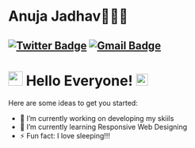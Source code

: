# Anuja Jadhav👩🏻‍💻
[![Twitter Badge](https://img.shields.io/badge/-@Anuja2512-1ca0f1?style=flat-square&labelColor=1ca0f1&logo=twitter&logoColor=white&link=https://twitter.com/Anuja2512)](https://twitter.com/Anuja2512) 
[![Gmail Badge](https://img.shields.io/badge/-anujajadhav2512@gmail.com-c14438?style=flat-square&logo=Gmail&logoColor=white&link=mailto:anujajadhav2512@gmail.com)](mailto:anujajadhav2512@gmail.com)
---
# <img src="https://github.com/TheDudeThatCode/TheDudeThatCode/blob/master/Assets/Hi.gif" width="29px"> Hello Everyone!&nbsp;<img src="https://github.com/TheDudeThatCode/TheDudeThatCode/blob/master/Assets/Earth.gif" width="24px">

Here are some ideas to get you started:

- 🔭 I’m currently working on developing my skiils
- 🌱 I’m currently learning Responsive Web Designing
- ⚡ Fun fact: I love sleeping!!!
